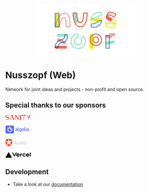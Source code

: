 <p align="center">
  <a href="https://nusszopf.org">
    <img src="./docs/1200x630.png" alt="Nusszopf logo" height="165">
  </a>
</p>

# Nusszopf (Web)

Network for joint ideas and projects - non-profit and open source.

## Special thanks to our sponsors

<a href="https://www.sanity.io/"><img src="./docs/sponsors/sanity-logo.png" height="16px"></a>

<a href="https://www.algolia.com/"><img src="./docs/sponsors/algolia-logo.png" height="26px"></a>

<a href="https://auth0.com/"><img src="./docs/sponsors/auth0-logo.png" height="24px"></a>

<a href="https://vercel.com?utm_source=nusszopf&utm_campaign=oss"><img src="./docs/sponsors/vercel-logo.png" height="18px"></a>

## Development

- Take a look at our [documentation](./docs/dev.md)
